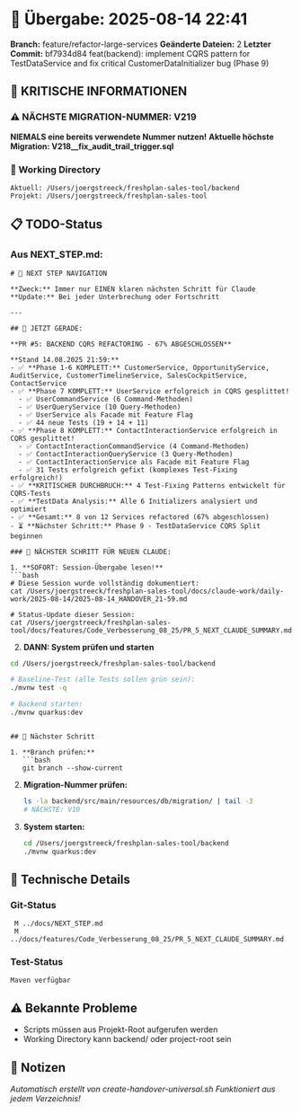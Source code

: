 # 🤝 Übergabe: 2025-08-14 22:41
**Branch:** feature/refactor-large-services
**Geänderte Dateien:** 2
**Letzter Commit:** bf7934d84 feat(backend): implement CQRS pattern for TestDataService and fix critical CustomerDataInitializer bug (Phase 9)

## 🚨 KRITISCHE INFORMATIONEN

### ⚠️ NÄCHSTE MIGRATION-NUMMER: V219
**NIEMALS eine bereits verwendete Nummer nutzen!**
**Aktuelle höchste Migration: V218__fix_audit_trail_trigger.sql**

### 📍 Working Directory
```
Aktuell: /Users/joergstreeck/freshplan-sales-tool/backend
Projekt: /Users/joergstreeck/freshplan-sales-tool
```

## 📋 TODO-Status

### Aus NEXT_STEP.md:
```
# 🧭 NEXT STEP NAVIGATION

**Zweck:** Immer nur EINEN klaren nächsten Schritt für Claude
**Update:** Bei jeder Unterbrechung oder Fortschritt

---

## 🎯 JETZT GERADE:

**PR #5: BACKEND CQRS REFACTORING - 67% ABGESCHLOSSEN**

**Stand 14.08.2025 21:59:**
- ✅ **Phase 1-6 KOMPLETT:** CustomerService, OpportunityService, AuditService, CustomerTimelineService, SalesCockpitService, ContactService
- ✅ **Phase 7 KOMPLETT:** UserService erfolgreich in CQRS gesplittet!
  - ✅ UserCommandService (6 Command-Methoden)
  - ✅ UserQueryService (10 Query-Methoden)  
  - ✅ UserService als Facade mit Feature Flag
  - ✅ 44 neue Tests (19 + 14 + 11)
- ✅ **Phase 8 KOMPLETT:** ContactInteractionService erfolgreich in CQRS gesplittet!
  - ✅ ContactInteractionCommandService (4 Command-Methoden)
  - ✅ ContactInteractionQueryService (3 Query-Methoden)
  - ✅ ContactInteractionService als Facade mit Feature Flag
  - ✅ 31 Tests erfolgreich gefixt (komplexes Test-Fixing erfolgreich!)
- ✅ **KRITISCHER DURCHBRUCH:** 4 Test-Fixing Patterns entwickelt für CQRS-Tests
- ✅ **TestData Analysis:** Alle 6 Initializers analysiert und optimiert
- ✅ **Gesamt:** 8 von 12 Services refactored (67% abgeschlossen)
- ⏳ **Nächster Schritt:** Phase 9 - TestDataService CQRS Split beginnen

### 🚨 NÄCHSTER SCHRITT FÜR NEUEN CLAUDE:

1. **SOFORT: Session-Übergabe lesen!**
```bash
# Diese Session wurde vollständig dokumentiert:
cat /Users/joergstreeck/freshplan-sales-tool/docs/claude-work/daily-work/2025-08-14/2025-08-14_HANDOVER_21-59.md

# Status-Update dieser Session:
cat /Users/joergstreeck/freshplan-sales-tool/docs/features/Code_Verbesserung_08_25/PR_5_NEXT_CLAUDE_SUMMARY.md
```

2. **DANN: System prüfen und starten**
```bash
cd /Users/joergstreeck/freshplan-sales-tool/backend

# Baseline-Test (alle Tests sollen grün sein):
./mvnw test -q

# Backend starten:
./mvnw quarkus:dev
```
```

## 🎯 Nächster Schritt

1. **Branch prüfen:**
   ```bash
   git branch --show-current
   ```

2. **Migration-Nummer prüfen:**
   ```bash
   ls -la backend/src/main/resources/db/migration/ | tail -3
   # NÄCHSTE: V10
   ```

3. **System starten:**
   ```bash
   cd /Users/joergstreeck/freshplan-sales-tool/backend
   ./mvnw quarkus:dev
   ```

## 🔧 Technische Details

### Git-Status
```
 M ../docs/NEXT_STEP.md
 M ../docs/features/Code_Verbesserung_08_25/PR_5_NEXT_CLAUDE_SUMMARY.md
```

### Test-Status
```
Maven verfügbar
```

## ⚠️ Bekannte Probleme

- Scripts müssen aus Projekt-Root aufgerufen werden
- Working Directory kann backend/ oder project-root sein

## 📝 Notizen

_Automatisch erstellt von create-handover-universal.sh_
_Funktioniert aus jedem Verzeichnis!_

